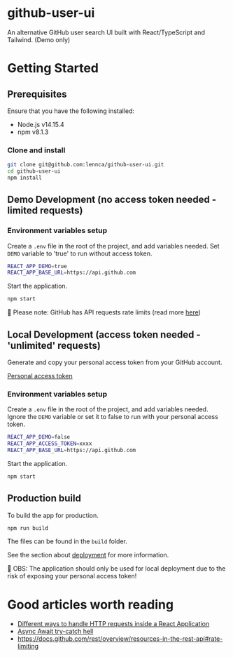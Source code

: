 # github-user-ui

An alternative GitHub user search UI built with React/TypeScript and Tailwind. (Demo only)

# Getting Started

## Prerequisites

Ensure that you have the following installed:

* Node.js v14.15.4
* npm v8.1.3


### Clone and install

```bash
git clone git@github.com:lennca/github-user-ui.git
cd github-user-ui
npm install
```

## Demo Development (no access token needed - limited requests)

### Environment variables setup

Create a `.env` file in the root of the project, and add variables needed. Set `DEMO` variable to 'true' to run without access token.

```bash
REACT_APP_DEMO=true
REACT_APP_BASE_URL=https://api.github.com
```

Start the application.

```bash
npm start
```

🔔 Please note: GitHub has API requests rate limits (read more [here](https://docs.github.com/rest/overview/resources-in-the-rest-api#rate-limiting))

## Local Development (access token needed - 'unlimited' requests)

Generate and copy your personal access token from your GitHub account.

[Personal access token](https://github.com/settings/tokens)

### Environment variables setup

Create a `.env` file in the root of the project, and add variables needed. Ignore the `DEMO` variable or set it to false to run with your personal access token.

```bash
REACT_APP_DEMO=false
REACT_APP_ACCESS_TOKEN=xxxx
REACT_APP_BASE_URL=https://api.github.com
```

Start the application.

```bash
npm start
```

## Production build

To build the app for production.

```bash
npm run build
```

The files can be found in the `build` folder.

See the section about [deployment](https://facebook.github.io/create-react-app/docs/deployment) for more information.


🔔 OBS:  The application should only be used for local deployment due to the risk of exposing your personal access token!

# Good articles worth reading

* [Different ways to handle HTTP requests inside a React Application](https://javascript.plainenglish.io/different-ways-to-handle-http-request-inside-react-application-dcd580bbe5a4)
* [Async Await try-catch hell](https://www.linkedin.com/pulse/async-await-try-catch-hell-prasath-ravichandran)
* https://docs.github.com/rest/overview/resources-in-the-rest-api#rate-limiting